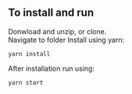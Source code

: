 ## To install and run

Donwload and unzip, or clone.  
Navigate to folder
Install using yarn:

```
yarn install
```

After installation run using:

```
yarn start
```
